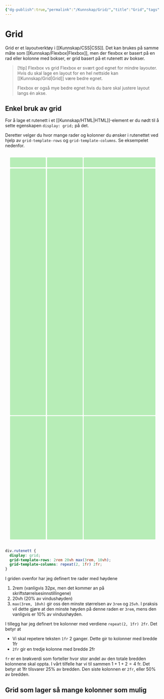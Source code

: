 ```yaml
---
{"dg-publish":true,"permalink":"/Kunnskap/Grid/","title":"Grid","tags":["css","it1"]}
---
```



# Grid

Grid er et layoutverktøy i [[Kunnskap/CSS\|CSS]]. Det kan brukes på samme måte som [[Kunnskap/Flexbox\|Flexbox]], men der flexbox er basert på en rad eller kolonne med bokser, er grid basert på et rutenett av bokser.

>[!tip] Flexbox vs grid
> Flexbox er svært god egnet for mindre layouter. Hvis du skal lage en layout for en hel nettside kan [[Kunnskap/Grid\|Grid]] være bedre egnet.
>
> Flexbox er også mye bedre egnet hvis du bare skal justere layout langs én akse.

## Enkel bruk av grid
For å lage et rutenett i et [[Kunnskap/HTML\|HTML]]-element er du nødt til å sette egenskapen `display: grid;` på det.

Deretter velger du hvor mange rader og kolonner du ønsker i rutenettet ved hjelp av `grid-template-rows` og `grid-template-columns`. Se eksempelet nedenfor.

<div class="rutenett" style="display: grid;grid-template-rows: 2rem 20vh max(3rem, 10vh);grid-template-columns: repeat(2, 1fr) 2fr; padding: 1rem; gap:0.2rem;">
	<div class="item" style="border-radius:0.1rem; background-color:rgba(20,200,20,0.3)"></div>
	<div class="item" style="border-radius:0.1rem; background-color:rgba(20,200,20,0.3)"></div>
	<div class="item" style="border-radius:0.1rem; background-color:rgba(20,200,20,0.3)"></div>
	<div class="item" style="border-radius:0.1rem; background-color:rgba(20,200,20,0.3)"></div>
	<div class="item" style="border-radius:0.1rem; background-color:rgba(20,200,20,0.3)"></div>
	<div class="item" style="border-radius:0.1rem; background-color:rgba(20,200,20,0.3)"></div>
	<div class="item" style="border-radius:0.1rem; background-color:rgba(20,200,20,0.3)"></div>
	<div class="item" style="border-radius:0.1rem; background-color:rgba(20,200,20,0.3)"></div>
	<div class="item" style="border-radius:0.1rem; background-color:rgba(20,200,20,0.3)"></div>
</div>

```css
div.rutenett {
  display: grid;
  grid-template-rows: 2rem 20vh max(3rem, 10vh);
  grid-template-columns: repeat(2, 1fr) 2fr;
}
```

I griden ovenfor har jeg definert tre rader med høydene
1. 2rem (vanligvis 32px, men det kommer an på skriftstørrelsesinnstillingene)
2. 20vh (20% av vindushøyden)
3. `max(3rem, 10vh)` gir oss den minste størrelsen av `3rem` og `25vh`. I praksis vil dette gjøre at den minste høyden på denne raden er `3rem`, mens den vanligvis er 10% av vindushøyden.

I tillegg har jeg definert tre kolonner med verdiene `repeat(2, 1fr) 2fr`. Det betyr at
- Vi skal repetere teksten `1fr` 2 ganger. Dette gir to kolonner med bredde 1fr
- `2fr` gir en tredje kolonne med bredde 2fr

`fr` er en brøkverdi som forteller hvor stor andel av den totale bredden kolonnene skal oppta. I vårt tilfelle har vi til sammen $1+1+2=4$ fr. Det betyr at 1fr tilsvarer 25% av bredden. Den siste kolonnen er `2fr`, eller 50% av bredden.

## Grid som lager så mange kolonner som mulig
